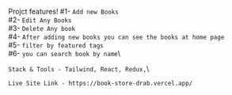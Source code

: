 Projct features!
#1- `Add new Books`\
#2- `Edit Any Books`\
#3- `Delete Any book`\
#4- `After adding new books you can see the books at home page`\
#5- `filter by featured tags`\
#6- `you can search book by name`\

`Stack & Tools - Tailwind, React, Redux,`\



`Live Site Link - https://book-store-drab.vercel.app/`
